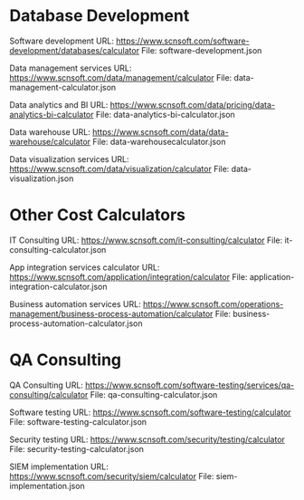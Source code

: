 Database Development
=============================
Software development
URL: https://www.scnsoft.com/software-development/databases/calculator
File: software-development.json

Data management services
URL: https://www.scnsoft.com/data/management/calculator
File: data-management-calculator.json

Data analytics and BI
URL: https://www.scnsoft.com/data/pricing/data-analytics-bi-calculator
File: data-analytics-bi-calculator.json

Data warehouse
URL: https://www.scnsoft.com/data/data-warehouse/calculator
File: data-warehousecalculator.json

Data visualization services
URL: https://www.scnsoft.com/data/visualization/calculator
File: data-visualization.json


Other Cost Calculators
========================
IT Consulting
URL: https://www.scnsoft.com/it-consulting/calculator
File: it-consulting-calculator.json

App integration services calculator
URL: https://www.scnsoft.com/application/integration/calculator
File: application-integration-calculator.json

Business automation services
URL: https://www.scnsoft.com/operations-management/business-process-automation/calculator
File: business-process-automation-calculator.json


QA Consulting 
=================
QA Consulting
URL: https://www.scnsoft.com/software-testing/services/qa-consulting/calculator
File: qa-consulting-calculator.json

Software testing
URL: https://www.scnsoft.com/software-testing/calculator
File: software-testing-calculator.json

Security testing
URL: https://www.scnsoft.com/security/testing/calculator
File: security-testing-calculator.json

SIEM implementation
URL: https://www.scnsoft.com/security/siem/calculator
File: siem-implementation.json




